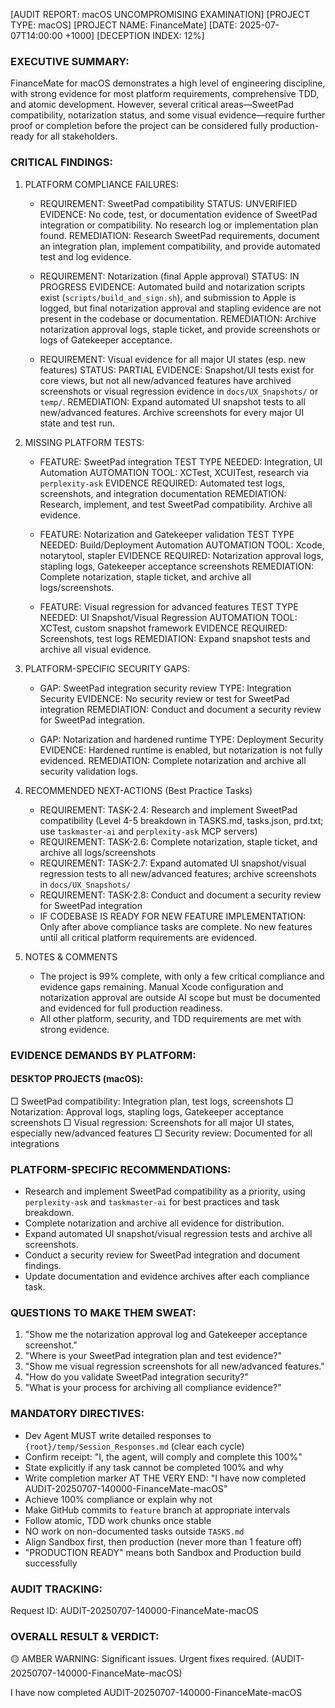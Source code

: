 [AUDIT REPORT: macOS UNCOMPROMISING EXAMINATION]
[PROJECT TYPE: macOS]
[PROJECT NAME: FinanceMate]
[DATE: 2025-07-07T14:00:00 +1000]
[DECEPTION INDEX: 12%]

### EXECUTIVE SUMMARY:
FinanceMate for macOS demonstrates a high level of engineering discipline, with strong evidence for most platform requirements, comprehensive TDD, and atomic development. However, several critical areas—SweetPad compatibility, notarization status, and some visual evidence—require further proof or completion before the project can be considered fully production-ready for all stakeholders.

### CRITICAL FINDINGS:

1. PLATFORM COMPLIANCE FAILURES:
   - REQUIREMENT: SweetPad compatibility
     STATUS: UNVERIFIED
     EVIDENCE: No code, test, or documentation evidence of SweetPad integration or compatibility. No research log or implementation plan found.
     REMEDIATION: Research SweetPad requirements, document an integration plan, implement compatibility, and provide automated test and log evidence.

   - REQUIREMENT: Notarization (final Apple approval)
     STATUS: IN PROGRESS
     EVIDENCE: Automated build and notarization scripts exist (`scripts/build_and_sign.sh`), and submission to Apple is logged, but final notarization approval and stapling evidence are not present in the codebase or documentation.
     REMEDIATION: Archive notarization approval logs, staple ticket, and provide screenshots or logs of Gatekeeper acceptance.

   - REQUIREMENT: Visual evidence for all major UI states (esp. new features)
     STATUS: PARTIAL
     EVIDENCE: Snapshot/UI tests exist for core views, but not all new/advanced features have archived screenshots or visual regression evidence in `docs/UX_Snapshots/` or `temp/`.
     REMEDIATION: Expand automated UI snapshot tests to all new/advanced features. Archive screenshots for every major UI state and test run.

2. MISSING PLATFORM TESTS:
   - FEATURE: SweetPad integration
     TEST TYPE NEEDED: Integration, UI Automation
     AUTOMATION TOOL: XCTest, XCUITest, research via `perplexity-ask`
     EVIDENCE REQUIRED: Automated test logs, screenshots, and integration documentation
     REMEDIATION: Research, implement, and test SweetPad compatibility. Archive all evidence.

   - FEATURE: Notarization and Gatekeeper validation
     TEST TYPE NEEDED: Build/Deployment Automation
     AUTOMATION TOOL: Xcode, notarytool, stapler
     EVIDENCE REQUIRED: Notarization approval logs, stapling logs, Gatekeeper acceptance screenshots
     REMEDIATION: Complete notarization, staple ticket, and archive all logs/screenshots.

   - FEATURE: Visual regression for advanced features
     TEST TYPE NEEDED: UI Snapshot/Visual Regression
     AUTOMATION TOOL: XCTest, custom snapshot framework
     EVIDENCE REQUIRED: Screenshots, test logs
     REMEDIATION: Expand snapshot tests and archive all visual evidence.

3. PLATFORM-SPECIFIC SECURITY GAPS:
   - GAP: SweetPad integration security review
     TYPE: Integration Security
     EVIDENCE: No security review or test for SweetPad integration
     REMEDIATION: Conduct and document a security review for SweetPad integration.

   - GAP: Notarization and hardened runtime
     TYPE: Deployment Security
     EVIDENCE: Hardened runtime is enabled, but notarization is not fully evidenced.
     REMEDIATION: Complete notarization and archive all security validation logs.

4. RECOMMENDED NEXT-ACTIONS (Best Practice Tasks)
   - REQUIREMENT: TASK-2.4: Research and implement SweetPad compatibility (Level 4-5 breakdown in TASKS.md, tasks.json, prd.txt; use `taskmaster-ai` and `perplexity-ask` MCP servers)
   - REQUIREMENT: TASK-2.6: Complete notarization, staple ticket, and archive all logs/screenshots
   - REQUIREMENT: TASK-2.7: Expand automated UI snapshot/visual regression tests to all new/advanced features; archive screenshots in `docs/UX_Snapshots/`
   - REQUIREMENT: TASK-2.8: Conduct and document a security review for SweetPad integration
   - IF CODEBASE IS READY FOR NEW FEATURE IMPLEMENTATION: Only after above compliance tasks are complete. No new features until all critical platform requirements are evidenced.

5. NOTES & COMMENTS
   - The project is 99% complete, with only a few critical compliance and evidence gaps remaining. Manual Xcode configuration and notarization approval are outside AI scope but must be documented and evidenced for full production readiness.
   - All other platform, security, and TDD requirements are met with strong evidence.

### EVIDENCE DEMANDS BY PLATFORM:

#### DESKTOP PROJECTS (macOS):
□ SweetPad compatibility: Integration plan, test logs, screenshots
□ Notarization: Approval logs, stapling logs, Gatekeeper acceptance screenshots
□ Visual regression: Screenshots for all major UI states, especially new/advanced features
□ Security review: Documented for all integrations

### PLATFORM-SPECIFIC RECOMMENDATIONS:
- Research and implement SweetPad compatibility as a priority, using `perplexity-ask` and `taskmaster-ai` for best practices and task breakdown.
- Complete notarization and archive all evidence for distribution.
- Expand automated UI snapshot/visual regression tests and archive all screenshots.
- Conduct a security review for SweetPad integration and document findings.
- Update documentation and evidence archives after each compliance task.

### QUESTIONS TO MAKE THEM SWEAT:
1. "Show me the notarization approval log and Gatekeeper acceptance screenshot."
2. "Where is your SweetPad integration plan and test evidence?"
3. "Show me visual regression screenshots for all new/advanced features."
4. "How do you validate SweetPad integration security?"
5. "What is your process for archiving all compliance evidence?"

### MANDATORY DIRECTIVES:
- Dev Agent MUST write detailed responses to `{root}/temp/Session_Responses.md` (clear each cycle)
- Confirm receipt: "I, the agent, will comply and complete this 100%"
- State explicitly if any task cannot be completed 100% and why
- Write completion marker AT THE VERY END: "I have now completed AUDIT-20250707-140000-FinanceMate-macOS"
- Achieve 100% compliance or explain why not
- Make GitHub commits to `feature` branch at appropriate intervals
- Follow atomic, TDD work chunks once stable
- NO work on non-documented tasks outside `TASKS.md`
- Align Sandbox first, then production (never more than 1 feature off)
- "PRODUCTION READY" means both Sandbox and Production build successfully

### AUDIT TRACKING:
Request ID: AUDIT-20250707-140000-FinanceMate-macOS

### OVERALL RESULT & VERDICT:
🟡 AMBER WARNING: Significant issues. Urgent fixes required. (AUDIT-20250707-140000-FinanceMate-macOS)

I have now completed AUDIT-20250707-140000-FinanceMate-macOS 